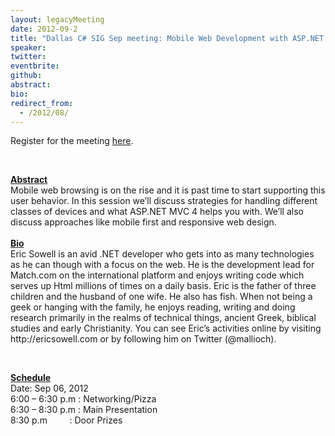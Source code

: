 ```yaml
---
layout: legacyMeeting
date: 2012-09-2
title: "Dallas C# SIG Sep meeting: Mobile Web Development with ASP.NET MVC 4"
speaker:
twitter:
eventbrite:
github:
abstract:
bio:
redirect_from:
  - /2012/08/
---
```


<div id="_mcePaste">Register for the meeting <a href="http://www.eventbrite.com/event/4068380636">here</a>.</div>
<p><br /></p>
<div><strong><span style="text-decoration: underline;">Abstract</span></strong></div>
<div id="_mcePaste">Mobile web browsing is on the rise and it is past time to start supporting this user behavior. In this session we&#8217;ll discuss strategies for handling different classes of devices and what ASP.NET MVC 4 helps you with. We&#8217;ll also discuss approaches like mobile first and responsive web design.</div>
<div><span style="text-decoration: underline;"><strong><br />
Bio</strong></span></div>
<div id="_mcePaste">Eric Sowell is an avid .NET developer who gets into as many technologies as he can though with a focus on the web. He is the development lead for Match.com on the international platform and enjoys writing code which serves up Html millions of times on a daily basis. Eric is the father of three children and the husband of one wife. He also has fish. When not being a geek or hanging with the family, he enjoys reading, writing and doing research primarily in the realms of technical things, ancient Greek, biblical studies and early Christianity. You can see Eric&#8217;s activities online by visiting http://ericsowell.com or by following him on Twitter (@mallioch).</div>
<p><br /></p>
<div><strong><span style="text-decoration: underline;">Schedule</span></strong></div>
<div id="_mcePaste">Date: Sep 06, 2012</div>
<div>6:00 &#8211; 6:30 p.m : Networking/Pizza</div>
<div id="_mcePaste">6:30 &#8211; 8:30 p.m : Main Presentation</div>
<div id="_mcePaste">8:30 p.m &nbsp; &nbsp; &nbsp; &nbsp; : Door Prizes</div>

